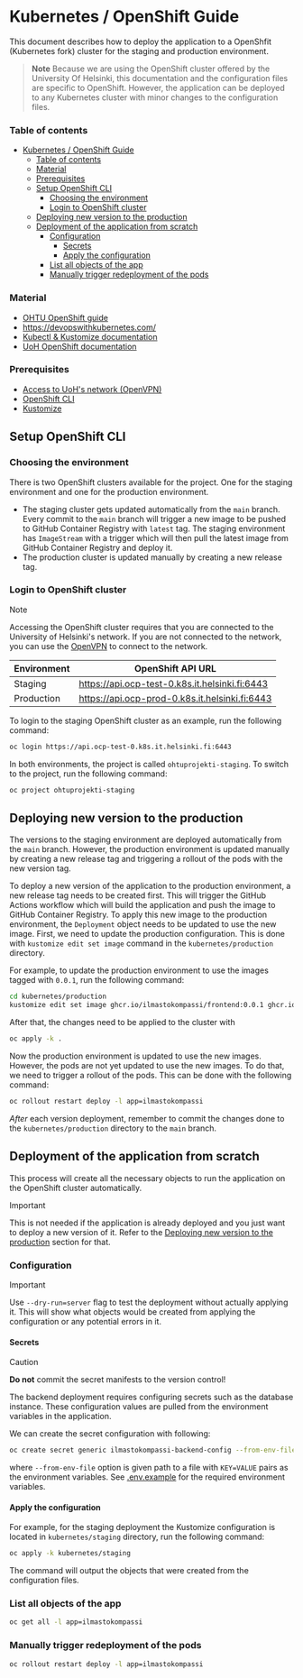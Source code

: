 # Kubernetes / OpenShift Guide

This document describes how to deploy the application to a OpenShfit (Kubernetes fork) cluster for the staging and production environment. 

> **Note**
> Because we are using the OpenShift cluster offered by the University Of Helsinki, this documentation and the configuration files are specific to OpenShift. However, the application can be deployed to any Kubernetes cluster with minor changes to the configuration files.

### Table of contents
- [Kubernetes / OpenShift Guide](#kubernetes--openshift-guide)
    - [Table of contents](#table-of-contents)
    - [Material](#material)
    - [Prerequisites](#prerequisites)
  - [Setup OpenShift CLI](#setup-openshift-cli)
    - [Choosing the environment](#choosing-the-environment)
    - [Login to OpenShift cluster](#login-to-openshift-cluster)
  - [Deploying new version to the production](#deploying-new-version-to-the-production)
  - [Deployment of the application from scratch](#deployment-of-the-application-from-scratch)
    - [Configuration](#configuration)
      - [Secrets](#secrets)
      - [Apply the configuration](#apply-the-configuration)
    - [List all objects of the app](#list-all-objects-of-the-app)
    - [Manually trigger redeployment of the pods](#manually-trigger-redeployment-of-the-pods)


### Material
- [OHTU OpenShift guide](https://github.com/HY-TKTL/TKT20007-Ohjelmistotuotantoprojekti/tree/master/openshift)
- https://devopswithkubernetes.com/
- [Kubectl & Kustomize documentation](https://kubectl.docs.kubernetes.io/guides/)
- [UoH OpenShift documentation](https://wiki.helsinki.fi/display/SO/Tike+container+platform)

### Prerequisites

- [Access to UoH's network (OpenVPN)](https://helpdesk.it.helsinki.fi/kirjautuminen-ja-yhteydet/verkkoyhteydet/yhteydet-yliopiston-ulkopuolelta)
- [OpenShift CLI](https://docs.openshift.com/container-platform/3.11/cli_reference/get_started_cli.html)
- [Kustomize](https://kubectl.docs.kubernetes.io/installation/kustomize/)

## Setup OpenShift CLI

### Choosing the environment
There is two OpenShift clusters available for the project. One for the staging environment and one for the production environment. 
* The staging cluster gets updated automatically from the `main` branch. Every commit to the `main` branch will trigger a new image to be pushed to GitHub Container Registry with `latest` tag. The staging environment has `ImageStream` with a trigger which will then pull the latest image from GitHub Container Registry and deploy it. 
* The production cluster is updated manually by creating a new release tag. 

### Login to OpenShift cluster

> [!NOTE]
> Accessing the OpenShift cluster requires that you are connected to the University of Helsinki's network. If you are not connected to the network, you can use the [OpenVPN](https://helpdesk.it.helsinki.fi/kirjautuminen-ja-yhteydet/verkkoyhteydet/yhteydet-yliopiston-ulkopuolelta) to connect to the network.

| Environment | OpenShift API URL                              |
| ----------- | ---------------------------------------------- |
| Staging     | https://api.ocp-test-0.k8s.it.helsinki.fi:6443 |
| Production  | https://api.ocp-prod-0.k8s.it.helsinki.fi:6443 |

To login to the staging OpenShift cluster as an example, run the following command:
```bash
oc login https://api.ocp-test-0.k8s.it.helsinki.fi:6443
```

In both environments, the project is called `ohtuprojekti-staging`. To switch to the project, run the following command:
```bash
oc project ohtuprojekti-staging
```

## Deploying new version to the production

The versions to the staging environment are deployed automatically from the `main` branch. However, the production environment is updated manually by creating a new release tag and triggering a rollout of the pods with the new version tag.

To deploy a new version of the application to the production environment, a new release tag needs to be created first. This will trigger the GitHub Actions workflow which will build the application and push the image to GitHub Container Registry. To apply this new image to the production environment, the `Deployment` object needs to be updated to use the new image. First, we need to update the production configuration. This is done with `kustomize edit set image` command in the `kubernetes/production` directory.

For example, to update the production environment to use the images tagged with `0.0.1`, run the following command:

```bash
cd kubernetes/production
kustomize edit set image ghcr.io/ilmastokompassi/frontend:0.0.1 ghcr.io/ilmastokompassi/backend:0.0.1
```

After that, the changes need to be applied to the cluster with 

```bash
oc apply -k .
```

Now the production environment is updated to use the new images. However, the pods are not yet updated to use the new images. To do that, we need to trigger a rollout of the pods. This can be done with the following command:

```bash
oc rollout restart deploy -l app=ilmastokompassi
```

*After* each version deployment, remember to commit the changes done to the `kubernetes/production` directory to the `main` branch. 

## Deployment of the application from scratch

This process will create all the necessary objects to run the application on the OpenShift cluster automatically. 

> [!IMPORTANT]
> This is not needed if the application is already deployed and you just want to deploy a new version of it. Refer to the [Deploying new version to the production](#deploying-new-version-to-the-production) section for that.

### Configuration
> [!IMPORTANT]
> Use `--dry-run=server` flag to test the deployment without actually applying it. This will show what objects would be created from applying the configuration or any potential errors in it.

#### Secrets
> [!CAUTION]
> **Do not** commit the secret manifests to the version control!

The backend deployment requires configuring secrets such as the database instance. These configuration values are pulled from the environment variables in the application. 

We can create the secret configuration with following:
```bash
oc create secret generic ilmastokompassi-backend-config --from-env-file=path/to/environment-secrets.env
```
where ``--from-env-file`` option is given path to a file with ``KEY=VALUE`` pairs as the environment variables. See [.env.example](https://github.com/Ilmastokompassi/Ilmastokompassi/blob/edad5d68e28c3d7d671e11d6d8bb1fed6150733f/backend/.env.example) for the required environment variables.

#### Apply the configuration
For example, for the staging deployment the Kustomize configuration is located in `kubernetes/staging` directory, run the following command:

```bash
oc apply -k kubernetes/staging
```

The command will output the objects that were created from the configuration files. 

### List all objects of the app

```bash
oc get all -l app=ilmastokompassi
```

### Manually trigger redeployment of the pods

```bash
oc rollout restart deploy -l app=ilmastokompassi
```
